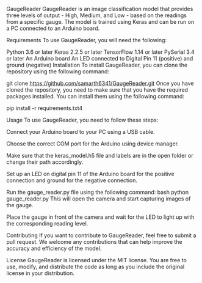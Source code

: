 GaugeReader
GaugeReader is an image classification model that provides three levels of output - High, Medium, and Low - based on the readings from a specific gauge. The model is trained using Keras and can be run on a PC connected to an Arduino board.

Requirements
To use GaugeReader, you will need the following:

Python 3.6 or later
Keras 2.2.5 or later
TensorFlow 1.14 or later
PySerial 3.4 or later
An Arduino board
An LED connected to Digital Pin 11 (positive) and ground (negative)
Installation
To install GaugeReader, you can clone the repository using the following command:


git clone https://github.com/samarth6341/GaugeReader.git
Once you have cloned the repository, you need to make sure that you have the required packages installed. You can install them using the following command:

pip install -r requirements.txt4

Usage
To use GaugeReader, you need to follow these steps:

Connect your Arduino board to your PC using a USB cable.

Choose the correct COM port for the Arduino using device manager.

Make sure that the keras_model.h5 file and labels are in the open folder or change their path accordingly.

Set up an LED on digital pin 11 of the Arduino board for the positive connection and ground for the negative connection.

Run the gauge_reader.py file using the following command:
bash
python gauge_reader.py
This will open the camera and start capturing images of the gauge.

Place the gauge in front of the camera and wait for the LED to light up with the corresponding reading level.

Contributing
If you want to contribute to GaugeReader, feel free to submit a pull request. We welcome any contributions that can help improve the accuracy and efficiency of the model.

License
GaugeReader is licensed under the MIT license. You are free to use, modify, and distribute the code as long as you include the original license in your distribution.

